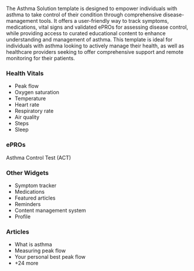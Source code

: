 The Asthma Solution template is designed to empower individuals with asthma to take control of their condition through
comprehensive disease-management tools. It offers a user-friendly way to track symptoms, medications, vital signs and
validated ePROs for assessing disease control, while providing access to curated educational content to enhance
understanding and management of asthma.
This template is ideal for individuals with asthma looking to actively manage their health, as well as healthcare
providers seeking to offer comprehensive support and remote monitoring for their patients.

### Health Vitals
- Peak flow
- Oxygen saturation
- Temperature
- Heart rate
- Respiratory rate
- Air quality
- Steps
- Sleep

### ePROs
Asthma Control Test (ACT)

### Other Widgets
- Symptom tracker
- Medications
- Featured articles
- Reminders
- Content management system
- Profile

### Articles
- What is asthma
- Measuring peak flow
- Your personal best peak flow
- +24 more